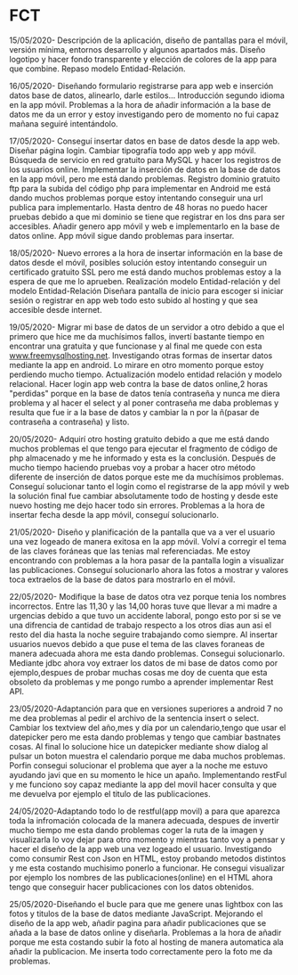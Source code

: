 # FCT
15/05/2020- Descripción de la aplicación, diseño de pantallas para el móvil, versión mínima, entornos desarrollo y algunos apartados más.
Diseño logotipo y hacer fondo transparente y elección de colores de la app para que combine.
Repaso modelo Entidad-Relación.

16/05/2020- Diseñando formulario registrarse para app web e inserción datos base de datos, alinearlo, darle estilos...
Introducción segundo idioma en la app móvil.
Problemas a la hora de añadir información a la base de datos me da un error y estoy investigando pero de momento no fui capaz mañana seguiré intentándolo.

17/05/2020- Conseguí insertar datos en base de datos desde la app web. Diseñar página login. Cambiar tipografía todo app web y app móvil.
Búsqueda de servicio en red gratuito para MySQL y hacer los registros de los usuarios online.
Implementar la inserción de datos en la base de datos en la app móvil, pero me está dando problemas.
Registro dominio gratuito ftp para la subida del código php para implementar en Android me está dando muchos problemas porque estoy intentando conseguir una url publica para implementarlo.
Hasta dentro de 48 horas no puedo hacer pruebas debido a que mi dominio se tiene que registrar en los dns para ser accesibles.
Añadir genero app móvil y web e implementarlo en la base de datos online. App móvil sigue dando problemas para insertar.

18/05/2020- Nuevo errores a la hora de insertar información en la base de datos desde el móvil,
posibles solución estoy intentando conseguir un certificado gratuito SSL pero me está dando muchos problemas estoy a la espera de que me lo aprueben.
Realización modelo Entidad-relación y del modelo Entidad-Relación
Diseñara pantalla de inicio para escoger si iniciar sesión o registrar en app web todo esto subido al hosting y que sea accesible desde internet.

19/05/2020- Migrar mi base de datos de un servidor a otro debido a que el primero que hice me da muchísimos fallos, invertí bastante tiempo en encontrar una gratuita y que funcionase
y al final me quede con esta www.freemysqlhosting.net.
Investigando otras formas de insertar datos mediante la app en android. Lo mirare en otro momento porque estoy perdiendo mucho tiempo.
Actualización modelo entidad relación y modelo relacional.
Hacer login app web contra la base de datos online,2 horas "perdidas" porque en la base de datos tenía contraseña y nunca me diera problema y
al hacer el select y al poner contraseña me daba problemas y resulta que fue ir a la base de datos y cambiar la n por la ñ(pasar de contraseña a contraseña) y listo.

20/05/2020- Adquirí otro hosting gratuito debido a que me está dando muchos problemas el que tengo para ejecutar el fragmento de código de php almacenado y me he informado y esta es la conclusión.
Después de mucho tiempo haciendo pruebas voy a probar a hacer otro método diferente de inserción de datos porque este me da muchísimos problemas.
Conseguí solucionar tanto el login como el registrarse de la app móvil y web la solución final fue cambiar absolutamente todo de hosting y desde este nuevo hosting me dejo hacer todo sin errores.
Problemas a la hora de insertar fecha desde la app móvil, conseguí solucionarlo.

21/05/2020- Diseño y planificación de la pantalla que va a ver el usuario una vez logeado de manera exitosa en la app móvil.
Volví a corregir el tema de las claves foráneas que las tenias mal referenciadas.
Me estoy encontrando con problemas a la hora pasar de la pantalla login a visualizar las publicaciones. 
Conseguí solucionarlo ahora las fotos a mostrar y valores toca extraelos de la base de datos para mostrarlo en el móvil.

22/05/2020- Modifique la base de datos otra vez porque tenia los nombres incorrectos.
Entre las 11,30 y las 14,00 horas tuve que llevar a mi madre a urgencias debido a que tuvo un accidente laboral, pongo esto por si se ve una difrencia de cantidad de 
trabajo respecto a los otros dias aun asi el resto del dia hasta la noche seguire trabajando como siempre.
Al insertar usuarios nuevos debido a que puse el tema de las claves foraneas de manera adecuada ahora me esta dando problemas.
Consegui solucionarlo.
Mediante jdbc ahora voy extraer los datos de mi base de datos como por ejemplo,despues de probar muchas cosas me doy de cuenta que esta obsoleto  da problemas y me pongo rumbo a aprender 
implementar Rest API.

23/05/2020-Adaptanción para que en versiones superiores a android 7 no me dea problemas al pedir el archivo de la sentencia insert o select.
Cambiar los textview del año,mes y día por un calendario,tengo que usar el datepicker pero me esta dando problemas y tengo que cambiar bastnates cosas.
Al final lo solucione hice un datepicker mediante show dialog al pulsar un boton muestra el calendario porque me daba muchos problemas.
Porfin consegui solucionar el problema que ayer a la noche me estuvo ayudando javi que en su momento le hice un apaño.
Implementando restFul y me funciono soy capaz mediante la app del movil hacer consulta y que me devuelva por ejemplo el titulo de las publicaciones.

24/05/2020-Adaptando todo lo de restful(app movil) a para que aparezca toda la infromación colocada de la manera adecuada, despues de invertir mucho tiempo me esta dando problemas coger la ruta de la 
imagen y visualizarla lo voy dejar para otro momento y mientras tanto voy a pensar y hacer el diseño de la app web una vez logeado el usuario.
Investigando como consumir Rest con Json en HTML, estoy probando metodos distintos y me esta costando muchisimo ponerlo a funcionar.
He consegui visualizar por ejemplo los nombres de las publicaciones(online) en el HTML ahora tengo que conseguir hacer publicaciones con los datos obtenidos.

25/05/2020-Diseñando el bucle para que me genere unas lightbox con las fotos y titulos de la base de datos mediante JavaScript.
Mejorando el diseño de la app web, añadir pagina para añadir publicaciones que se añada a la base de datos online y diseñarla.
Problemas a la hora de añadir porque me esta costando subir la foto al hosting de manera automatica ala añadir la publicacion.
Me inserta todo correctamente pero la foto me da problemas.




